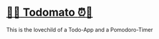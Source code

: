 # [:tomato::alarm_clock: Todomato :alarm_clock::tomato:](https://todomato.herokuapp.com/)

This is the lovechild of a Todo-App and a Pomodoro-Timer
